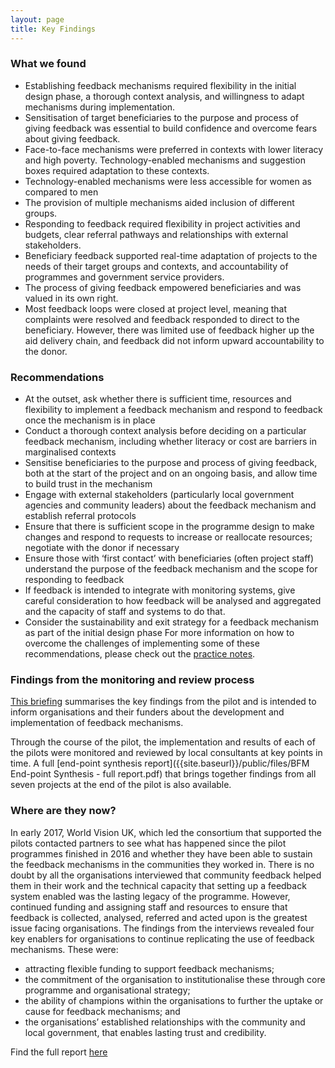 ```yaml
---
layout: page
title: Key Findings
---
```


### What we found
* Establishing feedback mechanisms required flexibility in the initial design phase, a thorough context analysis, and willingness to adapt mechanisms during implementation.
* Sensitisation of target beneficiaries to the purpose and process of giving feedback was essential to build confidence and overcome fears about giving feedback.
* Face-to-face mechanisms were preferred in contexts with lower literacy and high poverty. Technology-enabled mechanisms and suggestion boxes required adaptation to these contexts.
* Technology-enabled mechanisms were less accessible for women as compared to men
* The provision of multiple mechanisms aided inclusion of different groups.
* Responding to feedback required flexibility in project activities and budgets, clear referral pathways and relationships with external stakeholders.
* Beneficiary feedback supported real-time adaptation of projects to the needs of their target groups and contexts, and accountability of programmes and government service providers.
* The process of giving feedback empowered beneficiaries and was valued in its own right.
* Most feedback loops were closed at project level, meaning that complaints were resolved and feedback responded to direct to the beneficiary. However, there was limited use of feedback higher up the aid delivery chain, and feedback did not inform upward accountability to the donor.

### Recommendations
* At the outset, ask whether there is sufficient time, resources and flexibility to implement a feedback mechanism and respond to feedback once the mechanism is in place
* Conduct a thorough context analysis before deciding on a particular feedback mechanism, including whether literacy or cost are barriers in marginalised contexts
* Sensitise beneficiaries to the purpose and process of giving feedback, both at the start of the project and on an ongoing basis, and allow time to build trust in the mechanism
* Engage with external stakeholders (particularly local government agencies and community leaders) about the feedback mechanism and establish referral protocols
* Ensure that there is sufficient scope in the programme design to make changes and respond to requests to increase or reallocate resources; negotiate with the donor if necessary
* Ensure those with ‘first contact’ with beneficiaries (often project staff) understand the purpose of the feedback mechanism and the scope for responding to feedback
* If feedback is intended to integrate with monitoring systems, give careful consideration to how feedback will be analysed and aggregated and the capacity of staff and systems to do that.
* Consider the sustainability and exit strategy for a feedback mechanism as part of the initial design phase
For more information on how to overcome the challenges of implementing some of these recommendations, please check out the [practice notes](http://cdn.worldvision.org.uk/files/1114/6857/4326/PRACTICE_NOTES_July2016.pdf).

### Findings from the monitoring and review process

[This briefing]({{site.baseurl}}/public/files/BFM-key-findings-summary.pdf) summarises the key findings from the pilot and is intended to inform organisations and their funders about the development and implementation of feedback mechanisms.

Through the course of the pilot, the implementation and results of each of the pilots were monitored and reviewed by local consultants at key points in time. A full [end-point synthesis report]({{site.baseurl}}/public/files/BFM End-point Synthesis - full report.pdf) that brings together findings from all seven projects at the end of the pilot is also available.

### Where are they now?

In early 2017, World Vision UK, which led the consortium that supported the pilots contacted partners to see what has happened since the pilot programmes finished in 2016 and whether they have been able to sustain the feedback mechanisms in the communities they worked in. There is no doubt by all the organisations interviewed that community feedback helped them in their work and the technical capacity that setting up a feedback system enabled was the lasting legacy of the programme. However, continued funding and assigning staff and resources to ensure that feedback is collected, analysed, referred and acted upon is the greatest issue facing organisations. The findings from the interviews revealed four key enablers for organisations to continue replicating the use of feedback mechanisms. These were:

* attracting flexible funding to support feedback mechanisms;
* the commitment of the organisation to institutionalise these through core programme and organisational strategy;
* the ability of champions within the organisations to further the uptake or cause for feedback mechanisms; and
* the organisations’ established relationships with the community and local government, that enables lasting trust and credibility.

Find the full report [here]({{site.baseurl}}/public/files/findingssummary.pdf)

